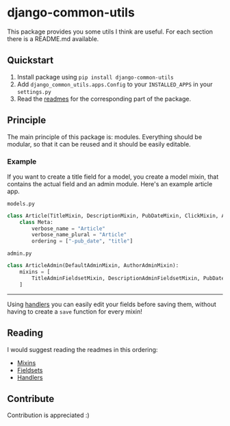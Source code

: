 # django-common-utils

This package provides you some utils I think are useful.
For each section there is a README.md available.

## Quickstart

1. Install package using `pip install django-common-utils`
2. Add `django_common_utils.apps.Config` to your `INSTALLED_APPS` in your `settings.py`
3. Read the [readmes](#reading) for the corresponding part of the package.

## Principle

The main principle of this package is: modules.
Everything should be modular, so that it can be reused and it should be easily
editable.

### Example

If you want to create a title field for a model, you create a model mixin, that
contains the actual field and an admin module. Here's an example article app.

`models.py`
```python
class Article(TitleMixin, DescriptionMixin, PubDateMixin, ClickMixin, AuthorMixin):
    class Meta:
        verbose_name = "Article"
        verbose_name_plural = "Article"
        ordering = ["-pub_date", "title"]
```
`admin.py`
```python
class ArticleAdmin(DefaultAdminMixin, AuthorAdminMixin):
    mixins = [
        TitleAdminFieldsetMixin, DescriptionAdminFieldsetMixin, PubDateFieldsetMixin, ClickAdminFieldsetMixin
    ]
```

---

Using [handlers](django_common_utils/libraries/handlers/README.md) you can easily edit your fields
before saving them, without having to create a `save` function for every mixin!

## Reading

I would suggest reading the readmes in this ordering:

* [Mixins](django_common_utils/libraries/models/README.md)
* [Fieldsets](django_common_utils/libraries/fieldsets/README.md)
* [Handlers](django_common_utils/libraries/handlers/README.md)

## Contribute

Contribution is appreciated :)
